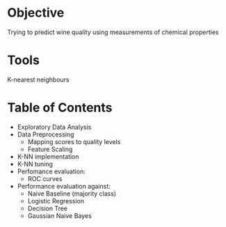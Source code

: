 # Objective
Trying to predict wine quality using measurements of chemical properties

# Tools
K-nearest neighbours

# Table of Contents
- Exploratory Data Analysis
- Data Preprocessing
  - Mapping scores to quality levels
  - Feature Scaling
- K-NN implementation
- K-NN tuning
- Perfomance evaluation:
  - ROC curves
- Performance evaluation against:
  - Naive Baseline (majority class)
  - Logistic Regression
  - Decision Tree
  - Gaussian Naive Bayes
